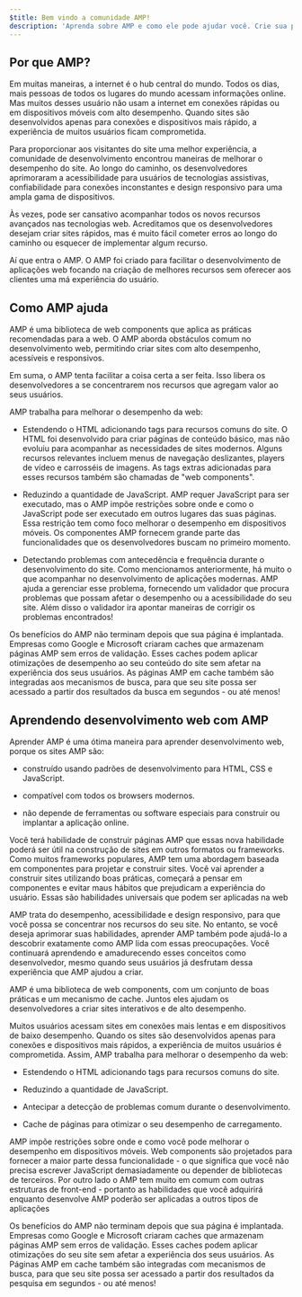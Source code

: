 ```yaml
---
$title: Bem vindo a comunidade AMP!
description: 'Aprenda sobre AMP e como ele pode ajudar você. Crie sua primeira página AMP!'
---
```


## Por que AMP?

Em muitas maneiras, a internet é o hub central do mundo. Todos os dias, mais pessoas de todos os lugares do mundo acessam informações online. Mas muitos desses usuário não usam a internet em conexões rápidas ou em dispositivos móveis com alto desempenho. Quando sites são desenvolvidos apenas para conexões e dispositivos mais rápido, a experiência de muitos usuários ficam comprometida.

Para proporcionar aos visitantes do site uma melhor experiência, a comunidade de desenvolvimento encontrou maneiras de melhorar o desempenho do site. Ao longo do caminho, os desenvolvedores aprimoraram a acessibilidade para usuários de tecnologias assistivas, confiabilidade para conexões inconstantes e design responsivo para uma ampla gama de dispositivos.

Às vezes, pode ser cansativo acompanhar todos os novos recursos avançados nas tecnologias web. Acreditamos que os desenvolvedores desejam criar sites rápidos, mas é muito fácil cometer erros ao longo do caminho ou esquecer de implementar algum recurso.

Aí que entra o AMP. O AMP foi criado para facilitar o desenvolvimento de aplicações web focando na criação de melhores recursos sem oferecer aos clientes uma má experiência do usuário.

## Como AMP ajuda

AMP é uma biblioteca de web components que aplica as práticas recomendadas para a web. O AMP aborda obstáculos comum no desenvolvimento web, permitindo criar sites com alto desempenho, acessíveis e responsivos.

Em suma, o AMP tenta facilitar a coisa certa a ser feita. Isso libera os desenvolvedores a se concentrarem nos recursos que agregam valor ao seus usuários.

AMP trabalha para melhorar o desempenho da web:

- Estendendo o HTML adicionando tags para recursos comuns do site. O HTML foi desenvolvido para criar páginas de conteúdo básico, mas não evoluiu para acompanhar as necessidades de sites modernos. Alguns recursos relevantes incluem menus de navegação deslizantes, players de vídeo e carrosséis de imagens. As tags extras adicionadas para esses recursos também são chamadas de "web components".

- Reduzindo a quantidade de JavaScript. AMP requer JavaScript para ser executado, mas o AMP impõe restrições sobre onde e como o JavaScript pode ser executado em outros lugares das suas páginas. Essa restrição tem como foco melhorar o desempenho em dispositivos móveis. Os componentes AMP fornecem grande parte das funcionalidades que os desenvolvedores buscam no primeiro momento.

- Detectando problemas com antecedência e frequência durante o desenvolvimento do site. Como mencionamos anteriormente, há muito o que acompanhar no desenvolvimento de aplicações modernas. AMP ajuda a gerenciar esse problema, fornecendo um validador que procura problemas que possam afetar o desempenho ou a acessibilidade do seu site. Além disso o validador ira apontar maneiras de corrigir os problemas encontrados!

Os benefícios do AMP não terminam depois que sua página é implantada. Empresas como Google e Microsoft criaram caches que armazenam páginas AMP sem erros de validação. Esses caches podem aplicar otimizações de desempenho ao seu conteúdo do site sem afetar na experiência dos seus usuários. As páginas AMP em cache também são integradas aos mecanismos de busca, para que seu site possa ser acessado a partir dos resultados da busca em segundos - ou até menos!

## Aprendendo desenvolvimento web com AMP

Aprender AMP é uma ótima maneira para aprender desenvolvimento web, porque os sites AMP são:

- construído usando padrões de desenvolvimento para HTML, CSS e JavaScript.

- compatível com todos os browsers modernos.

- não depende de ferramentas ou software especiais para construir ou implantar a aplicação online.

Você terá habilidade de construir páginas AMP que essas nova habilidade poderá ser útil na construção de sites em outros formatos ou frameworks. Como muitos frameworks populares, AMP tem uma abordagem baseada em componentes para projetar e construir sites. Você vai aprender a construir sites utilizando boas práticas, começará a pensar em componentes e evitar maus hábitos que prejudicam a experiência do usuário. Essas são habilidades universais que podem ser aplicadas na web

AMP trata do desempenho, acessibilidade e design responsivo, para que você possa se concentrar nos recursos do seu site. No entanto, se você deseja aprimorar suas habilidades, aprender AMP também pode ajudá-lo a descobrir exatamente como AMP lida com essas preocupações. Você continuará aprendendo e amadurecendo esses conceitos como desenvolvedor, mesmo quando seus usuários já desfrutam dessa experiência que AMP ajudou a criar.

AMP é uma biblioteca de web components, com um conjunto de boas práticas e um mecanismo de cache. Juntos eles ajudam os desenvolvedores a criar sites interativos e de alto desempenho.

Muitos usuários acessam sites em conexões mais lentas e em dispositivos de baixo desempenho. Quando os sites são desenvolvidos apenas para conexões e dispositivos mais rápidos, a experiência de muitos usuários é comprometida. Assim, AMP trabalha para melhorar o desempenho da web:

- Estendendo o HTML adicionando tags para recursos comuns do site.

- Reduzindo a quantidade de JavaScript.

- Antecipar a detecção de problemas comum durante o desenvolvimento.

- Cache de páginas para otimizar o seu desempenho de carregamento.

AMP impõe restrições sobre onde e como você pode melhorar o desempenho em dispositivos móveis. Web components são projetados para fornecer a maior parte dessa funcionalidade - o que significa que você não precisa escrever JavaScript demasiadamente ou depender de bibliotecas de terceiros. Por outro lado o AMP tem muito em comum com outras estruturas de front-end - portanto as habilidades que você adquirirá enquanto desenvolve AMP poderão ser aplicadas a outros tipos de aplicações

Os benefícios do AMP não terminam depois que sua página é implantada. Empresas como Google e Microsoft criaram caches que armazenam páginas AMP sem erros de validação. Esses caches podem aplicar otimizações do seu site sem afetar a experiência dos seus usuários. As Páginas AMP em cache também são integradas com mecanismos de busca, para que seu site possa ser acessado a partir dos resultados da pesquisa em segundos - ou até menos!
